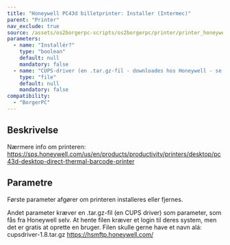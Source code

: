 ```yaml
---
title: "Honeywell PC43d billetprinter: Installer (Intermec)"
parent: "Printer"
nav_exclude: true
source: /assets/os2borgerpc-scripts/os2borgerpc/printer/printer_honeywell_pc43d_add.sh
parameters:
  - name: "Installér?"
    type: "boolean"
    default: null
    mandatory: false
  - name: "CUPS-driver (en .tar.gz-fil - downloades hos Honeywell - se beskrivelse)"
    type: "file"
    default: null
    mandatory: false
compatibility:
  - "BorgerPC"
---
```


## Beskrivelse
Nærmere info om printeren:
https://sps.honeywell.com/us/en/products/productivity/printers/desktop/pc43d-desktop-direct-thermal-barcode-printer

## Parametre
Første parameter afgører om printeren installeres eller fjernes.

Andet parameter kræver en .tar.gz-fil (en CUPS driver) som parameter, som fås fra Honeywell selv. 
At hente filen kræver et login til deres system, men det er gratis at oprette en bruger.
Filen skulle gerne have et navn alá:
cupsdriver-1.8.tar.gz
https://hsmftp.honeywell.com/